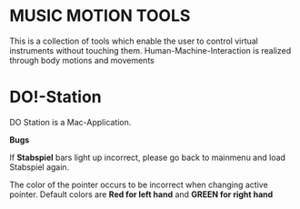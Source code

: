 # MUSIC MOTION TOOLS

This is a collection of tools which enable the user to control virtual instruments without touching them.
Human-Machine-Interaction is realized through body motions and movements

# DO!-Station 
DO Station is a Mac-Application.

**Bugs**

If **Stabspiel** bars light up incorrect, please go back to mainmenu and load Stabspiel again.

The color of the pointer occurs to be incorrect when changing active pointer.
Default colors are **Red for left hand** and **GREEN for right hand**



